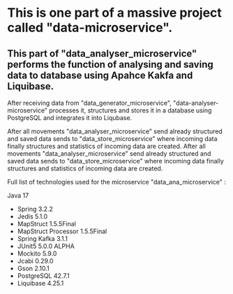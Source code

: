 # This is one part of a massive project called "data-microservice".
## This part of "data_analyser_microservice" performs the function of analysing and saving data to database using Apahce Kakfa and Liquibase.

After receiving data from "data_generator_microservicе", "data-analyser-microservice" processes it, structures and stores it in a database using PostgreSQL and integrates it into Liqubase.

After all movements "data_analyser_microservice" send already structured and saved data sends to "data_store_microservice" where incoming data finally structures and statistics of incoming data are created.
After all movements "data_analyser_microservice" send already structured and saved data sends to "data_store_microservice" where incoming data finally structures and statistics of incoming data are created.

Full list of technologies used for the microservice "data_ana_microservice" :

Java 17
 - Spring 3.2.2
 - Jedis 5.1.0
 - MapStruct 1.5.5Final
 - MapStruct Processor 1.5.5Final
 - Spring Kafka 3.1.1
 - JUnit5 5.0.0 ALPHA
 - Mockito 5.9.0
 - Jcabi 0.29.0
 - Gson 2.10.1
 - PostgreSQL 42.7.1
 - Liquibase 4.25.1
